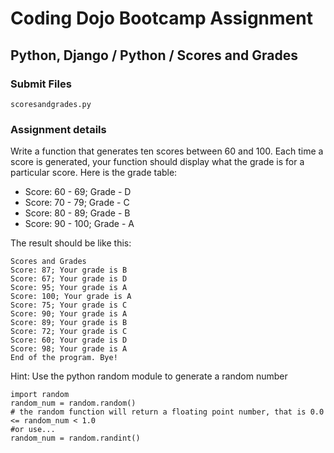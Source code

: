 # Coding Dojo Bootcamp Assignment  
## Python, Django / Python / Scores and Grades

### Submit Files
```
scoresandgrades.py
```

### Assignment details  
Write a function that generates ten scores between 60 and 100. Each time a score is generated, your function should display what the grade is for a particular score. Here is the grade table:  

* Score: 60 - 69; Grade - D
* Score: 70 - 79; Grade - C
* Score: 80 - 89; Grade - B
* Score: 90 - 100; Grade - A

The result should be like this:  

```
Scores and Grades
Score: 87; Your grade is B
Score: 67; Your grade is D
Score: 95; Your grade is A
Score: 100; Your grade is A
Score: 75; Your grade is C
Score: 90; Your grade is A
Score: 89; Your grade is B
Score: 72; Your grade is C
Score: 60; Your grade is D
Score: 98; Your grade is A
End of the program. Bye!
```

Hint: Use the python random module to generate a random number  

```
import random
random_num = random.random()
# the random function will return a floating point number, that is 0.0 <= random_num < 1.0
#or use...
random_num = random.randint()
```
